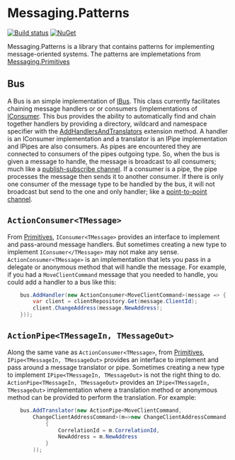 Messaging.Patterns
==================
[![Build status](https://ci.appveyor.com/api/projects/status/gdkvga7qylhs8jue?svg=true)](https://ci.appveyor.com/project/peteraritchie/messaging-patterns) [![NuGet](https://img.shields.io/nuget/v/Nuget.Core.svg?maxAge=2592000)](https://www.nuget.org/packages/PRI.Messaging.Patterns/)

Messaging.Patterns is a library that contains patterns for implementing message-oriented systems.  The patterns are implemetations from [Messaging.Primitives](https://github.com/peteraritchie/Messaging.Primitives)

## Bus
A Bus is an simple implementation of [IBus](https://github.com/peteraritchie/Messaging.Primitives/blob/master/PRI.Messaging.Primitives/IBus.cs).  This class currently facilitates chaining message handlers or or consumers (implementations of [IConsumer](https://github.com/peteraritchie/Messaging.Primitives/blob/master/PRI.Messaging.Primitives/IConsumer.cs).
This bus provides the ability to automatically find and chain together handlers by providing a directory, wildcard and namespace specifier with the [AddHandlersAndTranslators](https://github.com/peteraritchie/Messaging.Patterns/blob/master/PRI.Messaging.Patterns/Extensions/Bus/BusExtensions.cs#L28) extension method.
A handler is an IConsumer implementation and a translator is an IPipe implementation and IPipes are also consumers.  As pipes are encountered they are connected to consumers of the pipes outgoing type.  So, when the bus is given a message to handle, the message is broadcast to all consumers; much like a [publish-subscribe channel](http://www.enterpriseintegrationpatterns.com/patterns/messaging/PublishSubscribeChannel.html).  If a consumer is a pipe, the pipe processes the message then sends it to another consumer.  If there is only one consumer of the message type to be handled by the bus, it will not broadcast but send to the one and only handler; like a [point-to-point channel](http://www.enterpriseintegrationpatterns.com/patterns/messaging/PointToPointChannel.html). 
## `ActionConsumer<TMessage>`
From [Primitives](https://github.com/peteraritchie/Messaging.Primitives), `IConsumer<TMessage>` provides an interface to implement and pass-around message handlers.  But sometimes creating a new type to implement `IConsumer</TMessage>` may not make any sense.  `ActionConsumer<TMessage>` is an  implementation that lets you pass in a delegate or anonymous method that will handle the message.  For example, if you had a `MoveClientCommand` message that you needed to handle, you could add a handler to a bus like this:
```C#
    bus.AddHandler(new ActionConsumer<MoveClientCommand>(message => {
        var client = clientRepository.Get(message.ClientId);
        client.ChangeAddress(message.NewAddress);
    }));
```

## `ActionPipe<TMessageIn, TMessageOut>`
Along the same vane as `ActionConsumer<TMessage>`, from [Primitives](https://github.com/peteraritchie/Messaging.Primitives), `IPipe<TMessageIn, TMessageOut>` provides an interface to implement and pass around a message translator or pipe.  Sometimes creating a new type to implement `IPipe<TMessageIn, TMessageOut>` is not the right thing to do.  `ActionPipe<TMessageIn, TMessageOut>` provides an `IPipe<TMessageIn, TMessageOut>` implementation where a translation method or anonymous method can be provided to perform the translation.  For example:
```C#
    bus.AddTranslator(new ActionPipe<MoveClientCommand,
        ChangeClientAddressCommand>(m=>new ChangeClientAddressCommand
            {
                CorrelationId = m.CorrelationId,
                NewAddress = m.NewAddress
            }
        ));
```
